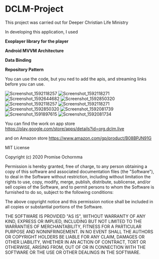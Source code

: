 # DCLM-Project
This project was carried out for Deeper Christian Life Ministry
<p>In developing this application, I used</p>
<p><b>Exoplayer library for the player</b></p>
<p><b>Android MVVM Architecture</b></p>
<p><b>Data Binding</b></p>
<p><b>Repository Pattern</b></p>

You can use the code, but you ned to add the apis, and streaming links before you can use.

![Screenshot_1592118257](https://user-images.githubusercontent.com/50696559/85920357-e5d1d680-b86a-11ea-985d-108b2f658dab.png)
![Screenshot_1592118271](https://user-images.githubusercontent.com/50696559/85920358-e66a6d00-b86a-11ea-9a48-e9c6096ebf35.png)
![Screenshot_1592644682](https://user-images.githubusercontent.com/50696559/85920483-0d756e80-b86c-11ea-8928-9b771caf63e8.png)
![Screenshot_1592850320](https://user-images.githubusercontent.com/50696559/85920391-30535300-b86b-11ea-8be3-6f2369ea50b9.png)
![Screenshot_1592118257](https://user-images.githubusercontent.com/50696559/85920357-e5d1d680-b86a-11ea-985d-108b2f658dab.png)
![Screenshot_1592118271](https://user-images.githubusercontent.com/50696559/85920358-e66a6d00-b86a-11ea-9a48-e9c6096ebf35.png)
![Screenshot_1592850320](https://user-images.githubusercontent.com/50696559/85920391-30535300-b86b-11ea-8be3-6f2369ea50b9.png)
![Screenshot_1592081739](https://user-images.githubusercontent.com/50696559/85920427-a35cc980-b86b-11ea-8c5a-245dd12eb50f.png)
![Screenshot_1591897615](https://user-images.githubusercontent.com/50696559/85920428-a48df680-b86b-11ea-946d-530783913d47.png)
![Screenshot_1592081734](https://user-images.githubusercontent.com/50696559/85920429-a5268d00-b86b-11ea-962c-07938c8f1a85.png)


You can find the work on app store https://play.google.com/store/apps/details?id=org.dclm.live

and on Amazon store https://www.amazon.com/gp/product/B08BPJN91G

MIT License

Copyright (c) 2020 Promise Ochornma

Permission is hereby granted, free of charge, to any person obtaining a copy
of this software and associated documentation files (the "Software"), to deal
in the Software without restriction, including without limitation the rights
to use, copy, modify, merge, publish, distribute, sublicense, and/or sell
copies of the Software, and to permit persons to whom the Software is
furnished to do so, subject to the following conditions:

The above copyright notice and this permission notice shall be included in all
copies or substantial portions of the Software.

THE SOFTWARE IS PROVIDED "AS IS", WITHOUT WARRANTY OF ANY KIND, EXPRESS OR
IMPLIED, INCLUDING BUT NOT LIMITED TO THE WARRANTIES OF MERCHANTABILITY,
FITNESS FOR A PARTICULAR PURPOSE AND NONINFRINGEMENT. IN NO EVENT SHALL THE
AUTHORS OR COPYRIGHT HOLDERS BE LIABLE FOR ANY CLAIM, DAMAGES OR OTHER
LIABILITY, WHETHER IN AN ACTION OF CONTRACT, TORT OR OTHERWISE, ARISING FROM,
OUT OF OR IN CONNECTION WITH THE SOFTWARE OR THE USE OR OTHER DEALINGS IN THE
SOFTWARE.
